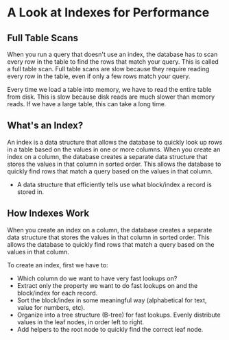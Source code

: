 # A Look at Indexes for Performance

## Full Table Scans

When you run a query that doesn't use an index, the database has to scan every row in the table to find the rows that match your query. This is called a full table scan. Full table scans are slow because they require reading every row in the table, even if only a few rows match your query.

Every time we load a table into memory, we have to read the entire table from disk. This is slow because disk reads are much slower than memory reads. If we have a large table, this can take a long time.

## What's an Index?

An index is a data structure that allows the database to quickly look up rows in a table based on the values in one or more columns. When you create an index on a column, the database creates a separate data structure that stores the values in that column in sorted order. This allows the database to quickly find rows that match a query based on the values in that column.

- A data structure that efficiently tells use what block/index a record is stored in.

## How Indexes Work

When you create an index on a column, the database creates a separate data structure that stores the values in that column in sorted order. This allows the database to quickly find rows that match a query based on the values in that column.

To create an index, first we have to:

- Which column do we want to have very fast lookups on?
- Extract only the property we want to do fast lookups on and the block/index for each record.
- Sort the block/index in some meaningful way (alphabetical for text, value for numbers, etc).
- Organize into a tree structure (B-tree) for fast lookups. Evenly distribute values in the leaf nodes, in order left to right.
- Add helpers to the root node to quickly find the correct leaf node.
